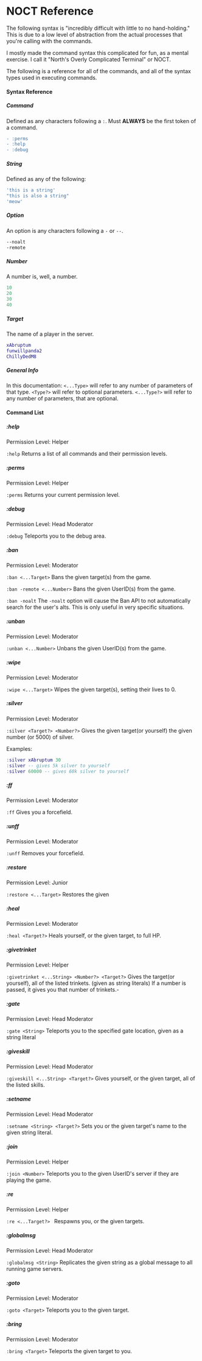 # NOCT Reference

The following syntax is "incredibly difficult with little to no hand-holding."
This is due to a low level of abstraction from the actual processes that you're calling with the commands.

I mostly made the command syntax this complicated for fun, as a mental exercise.
I call it "North's Overly Complicated Terminal" or NOCT.

The following is a reference for all of the commands, and all of the syntax types used in executing commands.
#### Syntax Reference

##### Command
Defined as any characters following a `:`.
Must **ALWAYS** be the first token of a command.
```diff
- :perms
- :help
- :debug
```
##### String 
Defined as any of the following:
```lua
'this is a string'
"this is also a string"
'meow'
```
##### Option
An option is any characters following a `-` or `--`.
```sh
--noalt
-remote
```

##### Number 
A number is, well, a number.
```lua
10
20
30
40
```
##### Target
The name of a player in the server.
```lua
xAbruptum
funwillpanda2
ChillyDedM8
```

##### General Info
In this documentation:
`<...Type>` will refer to any number of parameters of that type.
`<Type?>` will refer to optional parameters.
`<...Type?>` will refer to any number of parameters, that are optional.

#### Command List
##### :help
Permission Level: Helper

`:help`
Returns a list of all commands and their permission levels.

##### :perms
Permission Level: Helper

`:perms`
Returns your current permission level.

##### :debug
Permission Level: Head Moderator

`:debug`
Teleports you to the debug area.

##### :ban
Permission Level: Moderator

`:ban <...Target>`
Bans the given target(s) from the game.

`:ban -remote <...Number>`
Bans the given UserID(s) from the game.

`:ban -noalt`
The `-noalt` option will cause the Ban API to not automatically search for the user's alts. 
This is only useful in very specific situations.

##### :unban
Permission Level: Moderator

`:unban <...Number>`
Unbans the given UserID(s) from the game.

##### :wipe
Permission Level: Moderator

`:wipe <...Target>`
Wipes the given target(s), setting their lives to 0.

##### :silver
Permission Level: Moderator

`:silver <Target?> <Number?>`
Gives the given target(or yourself) the given number (or 5000) of silver.

Examples:
```lua
:silver xAbruptum 30 
:silver -- gives 5k silver to yourself
:silver 60000 -- gives 60k silver to yourself
```

##### :ff
Permission Level: Moderator

`:ff`
Gives you a forcefield.

##### :unff
Permission Level: Moderator

`:unff`
Removes your forcefield.

##### :restore
Permission Level: Junior

`:restore <...Target>`
Restores the given

##### :heal
Permission Level: Moderator

`:heal <Target?>`
Heals yourself, or the given target, to full HP.

##### :givetrinket
Permission Level: Helper

`:givetrinket <...String> <Number?> <Target?>`
Gives the target(or yourself), all of the listed trinkets. (given as string literals)
If a number is passed, it gives you that number of trinkets.-

##### :gate
Permission Level: Head Moderator

`:gate <String>`
Teleports you to the specified gate location, given as a string literal

##### :giveskill
Permission Level: Head Moderator

`:giveskill <...String> <Target?>`
Gives yourself, or the given target, all of the listed skills.

##### :setname
Permission Level: Head Moderator

`:setname <String> <Target?>`
Sets you or the given target's name to the given string literal.

##### :join
Permission Level: Helper

`:join <Number>`
Teleports you to the given UserID's server if they are playing the game.

##### :re
Permission Level: Helper

`:re <...Target?> `
Respawns you, or the given targets.

##### :globalmsg
Permission Level: Head Moderator

`:globalmsg <String>`
Replicates the given string as a global message to all running game servers.

##### :goto
Permission Level: Moderator

`:goto <Target>`
Teleports you to the given target.

##### :bring
Permission Level: Moderator

`:bring <Target>`
Teleports the given target to you.


